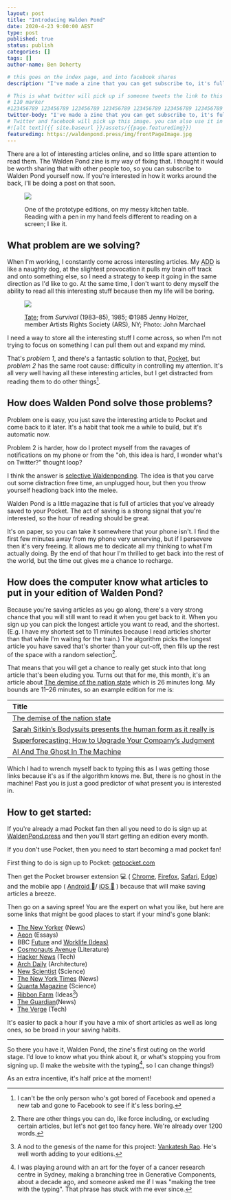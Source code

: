 ```yaml
---
layout: post
title: "Introducing Walden Pond"
date: 2020-4-23 9:00:00 AEST
type: post
published: true
status: publish
categories: []
tags: []
author-name: Ben Doherty

# this goes on the index page, and into facebook shares
description: "I've made a zine that you can get subscribe to, it's full of articles that you've already shared to Pocket"

# This is what twitter will pick up if someone tweets the link to this page
# 110 marker
#123456789 123456789 123456789 123456789 123456789 123456789 123456789 123456789 123456789 123456789 123456789 123456789
twitter-body: "I've made a zine that you can get subscribe to, it's full of articles that you've already shared to Pocket"
# Twitter and facebook will pick up this image. you can also use it in a post with: -
#![alt text]({{ site.baseurl }}/assets/{{page.featuredimg}})
featuredimg: https://waldenpond.press/img/frontPageImage.jpg
---
```


There are a lot of interesting articles online, and so little spare attention to read them. The Walden Pond zine is my way of fixing that. I thought it would be worth sharing that with other people too, so you can subscribe to Walden Pond yourself now. If you're interested in how it works around the back, I'll be doing a post on that soon.

<figure class="">

![](https://waldenpond.press/img/frontPageImage.jpg)

<figcaption>

One of the prototype editions, on my messy kitchen table. Reading with a pen in my hand feels different to reading on a screen; I like it.

</figcaption>
</figure>

## What problem are we solving?

When I'm working, I constantly come across interesting articles. My <abbr title="Attention Deficit Disorder">ADD</abbr> is like a naughty dog, at the slightest provocation it pulls my brain off track and onto something else, so I need a strategy to keep it going in the same direction as I'd like to go. At the same time, I don't want to deny myself the ability to read all this interesting stuff because then my life will be boring.

<figure class="half-width right">

![](https://firebasestorage.googleapis.com/v0/b/firescript-577a2.appspot.com/o/imgs%2Fapp%2FResponsive_buildings%2F4NPltFw0Hz?alt=media&token=b0c02bc6-88f1-48a1-98ae-4e1d29332645)

<figcaption>

[Tate](https://www.tate.org.uk/art/artists/jenny-holzer-1307/5-ways-jenny-holzer-brought-art-streets); from <cite>Survival</cite> (1983–85), 1985; ©1985 Jenny Holzer, member Artists Rights Society (ARS), NY; Photo: John Marchael

</figcaption>
</figure>

I need a way to store all the interesting stuff I come across, so when I'm not trying to focus on something I can pull them out and expand my mind.

That's _problem 1_, and there's a fantastic solution to that, [Pocket](http://getpocket.com/), but _problem 2_ has the same root cause: difficulty in controlling my attention. It's all very well having all these interesting articles, but I get distracted from reading them to do other things[^fb].


## How does Walden Pond solve those problems?

Problem one is easy, you just save the interesting article to Pocket and come back to it later. It's a habit that took me a while to build, but it's automatic now.

Problem 2 is harder, how do I protect myself from the ravages of notifications on my phone or from the "oh, this idea is hard, I wonder what's on Twitter?" thought loop?

I think the answer is [selective Waldenponding](https://mailchi.mp/ribbonfarm/against-waldenponding). The idea is that you carve out some distraction free time, an unplugged hour, but then you throw yourself headlong back into the melee.

Walden Pond is a little magazine that is full of articles that you've already saved to your Pocket. The act of saving is a strong signal that you're interested, so the hour of reading should be great.

It's on paper, so you can take it somewhere that your phone isn't. I find the first few minutes away from my phone very unnerving, but if I persevere then it's very freeing. It allows me to dedicate all my thinking to what I'm actually doing. By the end of that hour I'm thrilled to get back into the rest of the world, but the time out gives me a chance to recharge.

## How does the computer know what articles to put in your edition of Walden Pond?

Because you're saving articles as you go along, there's a very strong chance that you will still want to read it when you get back to it. When you sign up you can pick the longest article you want to read, and the shortest. (E.g. I have my shortest set to 11 minutes because I read articles shorter than that while I'm waiting for the train.) The algorithm picks the longest article you have saved that's shorter than your cut-off, then fills up the rest of the space with a random selection[^algo].

That means that you will get a chance to really get stuck into that long article that's been eluding you. Turns out that for me, this month, it's an article about [The demise of the nation state](https://www.theguardian.com/news/2018/apr/05/demise-of-the-nation-state-rana-dasgupta) which is 26 minutes long. My bounds are 11–26 minutes, so an example edition for me is:

|  Title                                                                                                                                                             |  Time to read  |
| :----------------------------------------------------------------------------------------------------------------------------------------------------------------- | :------------: |
|  [The demise of the nation state](https://www.theguardian.com/news/2018/apr/05/demise-of-the-nation-state-rana-dasgupta)                                           |       26       |
|  [Sarah Sitkin’s Bodysuits presents the human form as it really is](https://www.theverge.com/2019/4/26/18516520/sarah-sitkin-bodysuits-sculptures-superchief-art)  |       11       |
|  [Superforecasting: How to Upgrade Your Company’s Judgment](https://hbr.org/2016/05/superforecasting-how-to-upgrade-your-companys-judgment)                        |       18       |
|  [AI And The Ghost In The Machine](https://hackaday.com/2017/02/06/ai-and-the-ghost-in-the-machine/)                                                               |       13       |

Which I had to wrench myself back to typing this as I was getting those links because it's as if the algorithm knows me. But, there is no ghost in the machine! Past you is just a good predictor of what present you is interested in.

## How to get started:

If you're already a mad Pocket fan then all you need to do is sign up at [WaldenPond.press](https://waldenpond.press/) and then you'll start getting an edition every month.

If you don't use Pocket, then you need to start becoming a mad pocket fan!

First thing to do is sign up to Pocket: [getpocket.com](https://getpocket.com/)

Then get the Pocket browser extension 💻 ( [Chrome](https://getpocket.com/chrome/), [Firefox](https://getpocket.com/firefox/), [Safari](https://getpocket.com/safari/), [Edge](https://getpocket.com/edge)) and the mobile app ( [Android 🤖](https://play.google.com/store/apps/details?id=com.ideashower.readitlater.pro)/ [iOS 🍏](https://apps.apple.com/au/app/pocket-save-read-grow/id309601447) ) because that will make saving articles a breeze.

Then go on a saving spree! You are the expert on what you like, but here are some links that might be good places to start if your mind's gone blank:

- [The New Yorker](http://newyorker.com/) (News)
- [Aeon](https://aeon.co/) (Essays)
- BBC [Future](https://www.bbc.com/future/) and [Worklife (Ideas)](https://www.bbc.com/worklife)
- [Cosmonauts Avenue](https://cosmonautsavenue.com/) (Literature)
- [Hacker News](https://news.ycombinator.com/) (Tech)
- [Arch Daily](https://www.archdaily.com/) (Architecture)
- [New Scientist](https://www.newscientist.com/) (Science)
- [The New York Times](https://www.nytimes.com/) (News)
- [Quanta Magazine](https://www.quantamagazine.org/) (Science)
- [Ribbon Farm](https://www.ribbonfarm.com/) (Ideas[^nod])
- [The Guardian](https://www.theguardian.com/)(News)
- [The Verge](https://www.theverge.com/features) (Tech)

It's easier to pack a hour if you have a mix of short articles as well as long ones, so be broad in your saving habits.

---

So there you have it, Walden Pond, the zine's first outing on the world stage. I'd love to know what you think about it, or what's stopping you from signing up. (I make the website with the typing[^story], so I can change things!)

As an extra incentive, it's half price at the moment!

[^story]: I was playing around with an art for the foyer of a cancer research centre in Sydney, making a branching tree in Generative Components, about a decade ago, and someone asked me if I was "making the tree with the typing". That phrase has stuck with me ever since.

[^nod]: A nod to the genesis of the name for this project: [Vankatesh Rao](https://www.ribbonfarm.com/author/admin/). He's well worth adding to your editions.

[^fb]: I can't be the only person who's got bored of Facebook and opened a new tab and gone to Facebook to see if it's less boring.

[^algo]: There are other things you can do, like force including, or excluding certain articles, but let's not get too fancy here. We're already over 1200 words.